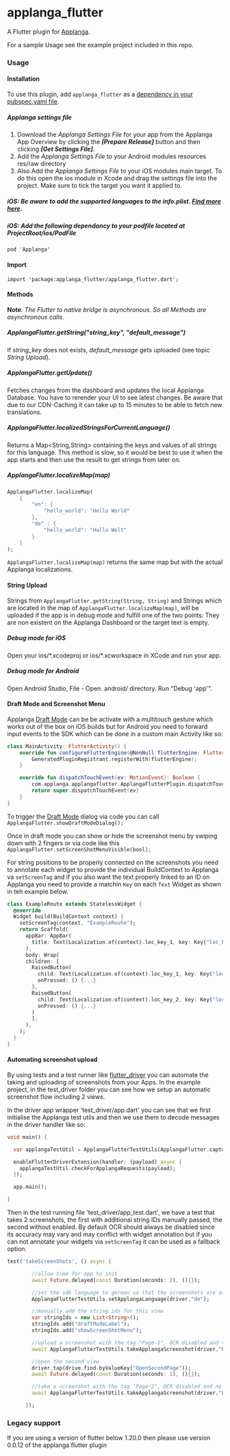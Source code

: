 # applanga_flutter

A Flutter plugin for [Applanga](https://applanga.com).

For a sample Usage see the example project included in this repo.

### Usage

#### Installation

To use this plugin, add `applanga_flutter` as a [dependency in your pubspec.yaml file](https://flutter.io/platform-plugins/).

##### Applanga settings file

1. Download the *Applanga Settings File* for your app from the Applanga App Overview by clicking the ***[Prepare Release]*** button and then clicking ***[Get Settings File]***.
2. Add the *Applanga Settings File* to your Android modules resources res/raw directory
3. Also Add the *Applanga Settings File* to your iOS modules main target. To do this open the ios module in Xcode and drag the settings file into the project. Make sure to tick the target you want it applied to.


##### iOS: Be aware to add the supported languages to the info.plist. [Find more here](https://flutter.io/tutorials/internationalization/).

##### iOS: Add the following dependancy to your podfile located at ProjectRoot/ios/PodFile

`pod 'Applanga'`

#### Import

`import 'package:applanga_flutter/applanga_flutter.dart';`

#### Methods

**Note**: *The Flutter to native bridge is asynchronous. So all Methods are asynchronous calls.*

##### ApplangaFlutter.getString("string\_key", "default\_message")

If *string\_key* does not exists, *default\_message* gets uploaded (see topic *String Upload*).

##### ApplangaFlutter.getUpdate()
Fetches changes from the dashboard and updates the local Applanga Database. You have to rerender your UI to see latest changes. Be aware that due to our CDN-Caching it can take up to 15 minutes to be able to fetch new translations.

##### ApplangaFlutter.localizedStringsForCurrentLanguage()

Returns a Map<String,String> containing the keys and values of all strings for this language. This method is slow, so it would be best to use it when the app starts and then use the result to get strings from later on.

##### ApplangaFlutter.localizeMap(map)

```dart
ApplangaFlutter.localizeMap(
	{
		"en": {
			"hello_world": "Hello World"
		},
		"de" : {
			"hello_world": "Hallo Welt"
		}
	}
);
```

`ApplangaFlutter.localizeMap(map)` returns the same map but with the actual Applanga localizations.

#### String Upload
Strings from `ApplangaFlutter.getString(String, String)` and Strings which are located in the map of `ApplangaFlutter.localizeMap(map)`, will be uploaded if the app is in debug mode and fulfill one of the two points: They are non existent on the Applanga Dashboard or the target text is empty.
##### Debug mode for iOS
Open your ios/\*.xcodeproj or ios/\*.xcworkspace in XCode and run your app.

##### Debug mode for Android
Open Android Studio, File - Open. android/ directory. Run "Debug 'app'".

#### Draft Mode and Screenshot Menu

Applanga [Draft Mode](https://www.applanga.com/docs/translation-management-dashboard/draft_on-device-testing) can be be activate with a multitouch gesture which works out of the box on iOS builds but for Android you need to forward input events to the SDK which can be done in a custom main Activity like so:

```kotlin
class MainActivity: FlutterActivity() {
    override fun configureFlutterEngine(@NonNull flutterEngine: FlutterEngine) {
        GeneratedPluginRegistrant.registerWith(flutterEngine);
    }

    override fun dispatchTouchEvent(ev: MotionEvent): Boolean {
        com.applanga.applangaflutter.ApplangaFlutterPlugin.dispatchTouchEvent(ev, this)
        return super.dispatchTouchEvent(ev)
    }
}
```

To trigger the [Draft Mode](https://www.applanga.com/docs/translation-management-dashboard/draft_on-device-testing) dialog via code you can call `ApplangaFlutter.showDraftModeDialog();`

Once in draft mode you can show or hide the screenshot menu by swiping down with 2 fingers or via code like this `ApplangaFlutter.setScreenShotMenuVisible(bool);`

For string positions to be properly connected on the screenshots you need to annotate each widget to provide the individual BuildContext to Applanga va `setScreenTag` and if you also want the text properly linked to an ID on Applanga you need to provide a matchin `Key` on each `Text` Widget as shown in teh example below.

```dart
class ExampleRoute extends StatelessWidget {
  @override
  Widget build(BuildContext context) {
    setScreenTag(context, "ExampleRoute");
    return Scaffold(
      appBar: AppBar(
        title: Text(Localization.of(context).loc_key_1, key: Key("loc_key_1")),
      ),
      body: Wrap(
      children: [
        RaisedButton(
          child: Text(Localization.of(context).loc_key_1, key: Key("loc_key_1")),
          onPressed: () {...}
        ),
        RaisedButton(
          child: Text(Localization.of(context).loc_key_2, key: Key("loc_key_2")),
          onPressed: () {...}
        )
        ],
      ),
    );
  }
}
```
#### Automating screenshot upload

By using tests and a test runner like [flutter_driver](https://api.flutter.dev/flutter/flutter_driver/flutter_driver-library.html) you can automate the taking and uploading of screenshots from your Apps. In the example project, in the test_driver folder you can see how we setup an automatic screenshot flow including 2 views.

In the driver app wrapper 'test_driver/app.dart' you can see that we first initialise the Applanga test utils and then we use them to decode messages in the driver handler like so:

```dart
void main() {

  var applangaTestUtil = ApplangaFlutterTestUtils(ApplangaFlutter.captureScreenshotWithTag, ApplangaFlutter.setLanguage);

  enableFlutterDriverExtension(handler: (payload) async {
    applangaTestUtil.checkForApplangaRequests(payload);
  });

  app.main();

}
```

Then in the test running file 'test_driver/app_test.dart', we have a test that takes 2 screenshots, the first with additional string IDs manually passed, the second without enabled. By default OCR should always be disabled since its accuracy may vary and may conflict with widget annotation but if you can not annotate your widgets via `setScreenTag` it can be used as a fallback option.

```dart
test('takeScreenShots', () async {

        //allow time for app to init
        await Future.delayed(const Duration(seconds: 2), (){});

        //set the sdk language to german so that the screenshots are attached to the german language in the applanga dashboard
        ApplangaFlutterTestUtils.setApplangaLanguage(driver,"de");

        //manually add the string ids for this view
        var stringIds = new List<String>();
        stringIds.add("draftModeLabel");
        stringIds.add("showScreenShotMenu");

        //upload a screenshot with the tag "Page-1", OCR disabled and the string ids manually set
        await ApplangaFlutterTestUtils.takeApplangaScreenshot(driver,"Page-1", false, stringIds);

        //open the second view
        driver.tap(drive.find.byValueKey("OpenSecondPage"));
        await Future.delayed(const Duration(seconds: 1), (){});

        //take a screenshot with the tag "Page-2", OCR disabled and no string ids manually passed
        await ApplangaFlutterTestUtils.takeApplangaScreenshot(driver,"Page-2", false, null);

      });
```

### Legacy support

If you are using a version of flutter below 1.20.0 then please use version 0.0.12 of the applanga flutter plugin
